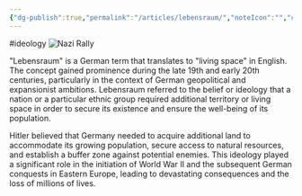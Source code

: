 ```yaml
---
{"dg-publish":true,"permalink":"/articles/lebensraum/","noteIcon":"","created":"2023-11-07T13:44:22.087+05:30","updated":"2023-11-07T13:57:43.710+05:30"}
---
```


#ideology
![Nazi Rally](https://encrypted-tbn0.gstatic.com/images?q=tbn:ANd9GcQC17N5rf9XRrJanVbvsNm1C_qABbCF2O4Bj0tqtCQVYz2YdNof6cOSKAoyNjogw9UkLoM&usqp=CAU)

"Lebensraum" is a German term that translates to "living space" in English. The concept gained prominence during the late 19th and early 20th centuries, particularly in the context of German geopolitical and expansionist ambitions. Lebensraum referred to the belief or ideology that a nation or a particular ethnic group required additional territory or living space in order to secure its existence and ensure the well-being of its population.

Hitler believed that Germany needed to acquire additional land to accommodate its growing population, secure access to natural resources, and establish a buffer zone against potential enemies. This ideology played a significant role in the initiation of World War II and the subsequent German conquests in Eastern Europe, leading to devastating consequences and the loss of millions of lives.